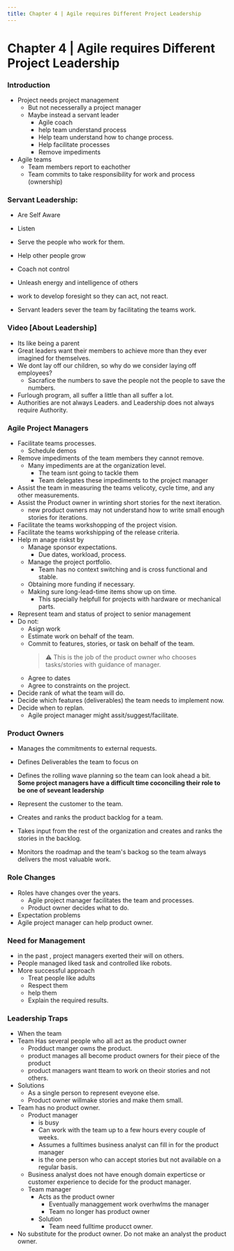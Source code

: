 ```yaml
---
title: Chapter 4 | Agile requires Different Project Leadership
---
```

# Chapter 4 | Agile requires Different Project Leadership

### Introduction 
* Project needs project management
    - But not necesserally a project manager 
    - Maybe instead a servant leader
        - Agile coach
        - help team understand process
        - Help team understand how to change process.
        - Help facilitate processes
        - Remove impediments
* Agile teams
    - Team members report to eachother
    - Team commits to take responsibility for work and process (ownership)

### Servant Leadership: 
* Are Self Aware
* Listen 
* Serve the people who work for them. 
* Help other people grow
* Coach not control
* Unleash energy and intelligence of others
* work to develop foresight so they can act, not react.

* Servant leaders sever the team by facilitating the teams work.

### Video [About Leadership]
* Its like being a parent
* Great leaders want their members to achieve more than they ever imagined for themselves.
* We dont lay off our children, so why do we consider laying off employees?
    - Sacrafice the numbers to save the people not the people to save the numbers.
* Furlough program, all suffer a little than all suffer a lot. 
* Authorities are not always Leaders. and Leadership does not always require Authority.

### Agile Project Managers
* Facilitate teams processes. 
    - Schedule demos
* Remove impediments of the team members they cannot remove. 
    - Many impediments are at the organization level. 
        - The team isnt going to tackle them 
        * Team delegates these impediments to the project manager
* Assist the team in measuring the teams velicoty, cycle time, and any other measurements.
* Assist the Product owner in wrinting short stories for the next iteration. 
    - new product owners may not understand how to write small enough stories for iterations.
* Facilitate the teams workshopping of the project vision. 
* Facilitate the teams workshipping of the release criteria. 
* Help m anage riskst by 
    - Manage sponsor expectations. 
        - Due dates, workload, process.
    - Manage the project portfolio. 
        - Team has no context switching and is cross functional and stable.
    - Obtaining more funding if necessary. 
    - Making sure long-lead-time items show up on time. 
        - This specially helpfull for projects with hardware or mechanical parts. 
* Represent team and status of project to senior management
* Do not: 
    - Asign work
    - Estimate work on behalf of the team.
    - Commit to features, stories, or task on behalf of the team.
        > :warning: This is the job of the product owner who chooses tasks/stories with guidance of manager.
    - Agree to dates
    - Agree to constraints on the project.
* Decide rank of what the team will do. 
* Decide which features (deliverables) the team needs to implement now. 
* Decide when to replan. 
    - Agile project manager might assit/suggest/facilitate.

### Product Owners
* Manages the commitments to external requests.
* Defines Deliverables the team to focus on 
* Defines the rolling wave planning so the team can look ahead a bit.
**Some project managers have a difficult time coconciling their role to be one of seveant leadership** 

* Represent the customer to the team.
* Creates and ranks the product backlog for a team.
* Takes input from the rest of the organization and creates and ranks the stories in the backlog.
* Monitors the roadmap and the team's backog so the team always delivers the most valuable work.

### Role Changes
* Roles have changes over the years.
    - Agile project manager facilitates the team and processes. 
    - Product owner decides what to do.
* Expectation problems
* Agile project manager can help product owner.

### Need for Management
* in the past , project managers exerted their will on others. 
* People managed liked task and controlled like robots. 
* More successful approach
    - Treat people like adults
    - Respect them 
    - help them
    - Explain the required results.

### Leadership Traps
* When the team 
* Team Has several people who all act as the product owner
    - Prodduct manger owns the product. 
    - product manages all become product owners for their piece of the product
    - product managers want tteam to work on theoir stories and not others.
* Solutions
    - As a single person to represent eveyone else.
    - Product owner willmake stories and make them small.
* Team has no product owner. 
    - Product manager
        - is busy
        - Can work with the team up to a few hours every couple of weeks.
        - Assumes a fulltimes business analyst can fill in for the product manager
        - is the one person who can accept stories but not available on a regular basis.
    - Business analyst does not have enough domain experticse or customer experience to decide for the product manager.
    - Team manager
        - Acts as the product owner 
            - Eventually managgement work overhwlms the manager
            - Team no longer has product owner
        - Solution
            - Team need fulltime producct owner. 
* No substitute for the product owner. Do not make an analyst the product owner.
                
